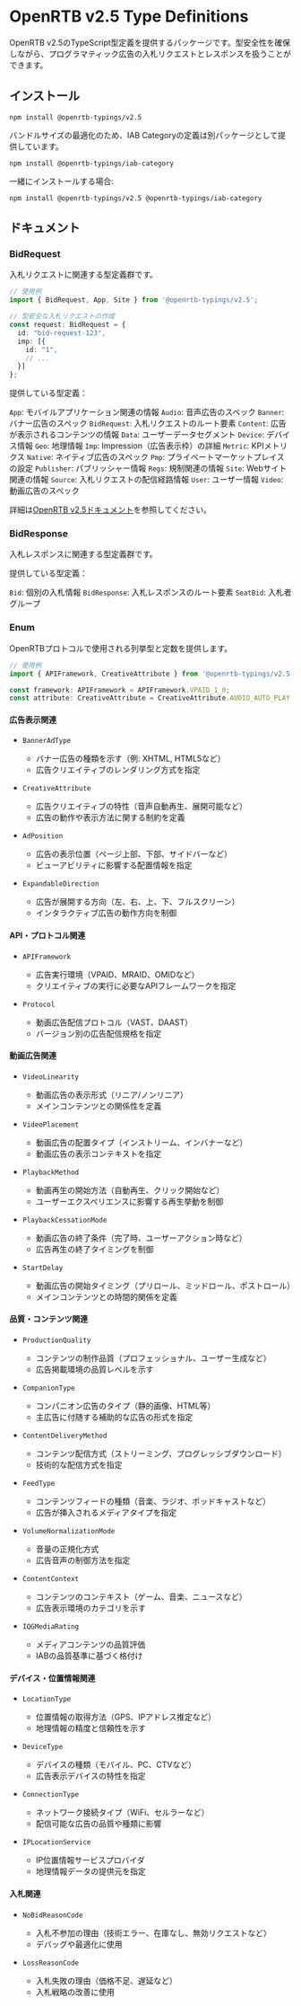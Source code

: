 # OpenRTB v2.5 Type Definitions

OpenRTB v2.5のTypeScript型定義を提供するパッケージです。型安全性を確保しながら、プログラマティック広告の入札リクエストとレスポンスを扱うことができます。

## インストール

```ch
npm install @openrtb-typings/v2.5
```

バンドルサイズの最適化のため、IAB Categoryの定義は別パッケージとして提供しています。

```ch
npm install @openrtb-typings/iab-category
```

一緒にインストールする場合:

```ch
npm install @openrtb-typings/v2.5 @openrtb-typings/iab-category
```

## ドキュメント

### BidRequest

入札リクエストに関連する型定義群です。

```typescript
// 使用例
import { BidRequest, App, Site } from '@openrtb-typings/v2.5';

// 型安全な入札リクエストの作成
const request: BidRequest = {
  id: "bid-request-123",
  imp: [{
    id: "1",
    // ...
  }]
};
```

提供している型定義：

`App`: モバイルアプリケーション関連の情報
`Audio`: 音声広告のスペック
`Banner`: バナー広告のスペック
`BidRequest`: 入札リクエストのルート要素
`Content`: 広告が表示されるコンテンツの情報
`Data`: ユーザーデータセグメント
`Device`: デバイス情報
`Geo`: 地理情報
`Imp`: Impression（広告表示枠）の詳細
`Metric`: KPIメトリクス
`Native`: ネイティブ広告のスペック
`Pmp`: プライベートマーケットプレイスの設定
`Publisher`: パブリッシャー情報
`Regs`: 規制関連の情報
`Site`: Webサイト関連の情報
`Source`: 入札リクエストの配信経路情報
`User`: ユーザー情報
`Video`: 動画広告のスペック

詳細は[OpenRTB v2.5ドキュメント](https://www.iab.com/wp-content/uploads/2016/03/OpenRTB-API-Specification-Version-2-5-FINAL.pdf)を参照してください。

### BidResponse

入札レスポンスに関連する型定義群です。

提供している型定義：

`Bid`: 個別の入札情報
`BidResponse`: 入札レスポンスのルート要素
`SeatBid`: 入札者グループ

### Enum

OpenRTBプロトコルで使用される列挙型と定数を提供します。

```typescript
// 使用例
import { APIFramework, CreativeAttribute } from '@openrtb-typings/v2.5';

const framework: APIFramework = APIFramework.VPAID_1_0;
const attribute: CreativeAttribute = CreativeAttribute.AUDIO_AUTO_PLAY;
```

#### 広告表示関連

- `BannerAdType`
    - バナー広告の種類を示す（例: XHTML, HTML5など）
    - 広告クリエイティブのレンダリング方式を指定

- `CreativeAttribute`
    - 広告クリエイティブの特性（音声自動再生、展開可能など）
    - 広告の動作や表示方法に関する制約を定義

- `AdPosition`
    - 広告の表示位置（ページ上部、下部、サイドバーなど）
    - ビューアビリティに影響する配置情報を指定

- `ExpandableDirection`
    - 広告が展開する方向（左、右、上、下、フルスクリーン）
    - インタラクティブ広告の動作方向を制御

#### API・プロトコル関連

- `APIFramework`
    - 広告実行環境（VPAID、MRAID、OMIDなど）
    - クリエイティブの実行に必要なAPIフレームワークを指定


- `Protocol`
    - 動画広告配信プロトコル（VAST、DAAST）
    - バージョン別の広告配信規格を指定


#### 動画広告関連

- `VideoLinearity`
    - 動画広告の表示形式（リニア/ノンリニア）
    - メインコンテンツとの関係性を定義

- `VideoPlacement`
    - 動画広告の配置タイプ（インストリーム、インバナーなど）
    - 動画広告の表示コンテキストを指定

- `PlaybackMethod` 
    - 動画再生の開始方法（自動再生、クリック開始など）
    - ユーザーエクスペリエンスに影響する再生挙動を制御

- `PlaybackCessationMode`
    - 動画広告の終了条件（完了時、ユーザーアクション時など）
    - 広告再生の終了タイミングを制御

- `StartDelay`
    - 動画広告の開始タイミング（プリロール、ミッドロール、ポストロール）
    - メインコンテンツとの時間的関係を定義

#### 品質・コンテンツ関連

- `ProductionQuality`
    - コンテンツの制作品質（プロフェッショナル、ユーザー生成など）
    - 広告掲載環境の品質レベルを示す

- `CompanionType`
    - コンパニオン広告のタイプ（静的画像、HTML等）
    - 主広告に付随する補助的な広告の形式を指定

- `ContentDeliveryMethod`
    - コンテンツ配信方式（ストリーミング、プログレッシブダウンロード）
    - 技術的な配信方式を指定

- `FeedType`
    - コンテンツフィードの種類（音楽、ラジオ、ポッドキャストなど）
    - 広告が挿入されるメディアタイプを指定

- `VolumeNormalizationMode`
    - 音量の正規化方式
    - 広告音声の制御方法を指定

- `ContentContext`
    - コンテンツのコンテキスト（ゲーム、音楽、ニュースなど）
    - 広告表示環境のカテゴリを示す

- `IQGMediaRating`
    - メディアコンテンツの品質評価
    - IABの品質基準に基づく格付け

#### デバイス・位置情報関連

- `LocationType`
    - 位置情報の取得方法（GPS、IPアドレス推定など）
    - 地理情報の精度と信頼性を示す

- `DeviceType`
    - デバイスの種類（モバイル、PC、CTVなど）
    - 広告表示デバイスの特性を指定

- `ConnectionType`
    - ネットワーク接続タイプ（WiFi、セルラーなど）
    - 配信可能な広告の品質や種類に影響

- `IPLocationService`
    - IP位置情報サービスプロバイダ
    - 地理情報データの提供元を指定

#### 入札関連

- `NoBidReasonCode`
    - 入札不参加の理由（技術エラー、在庫なし、無効リクエストなど）
    - デバッグや最適化に使用

- `LossReasonCode`
    - 入札失敗の理由（価格不足、遅延など）
    - 入札戦略の改善に使用
